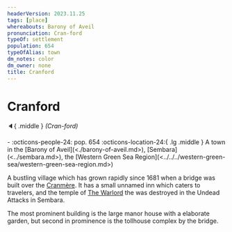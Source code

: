 ```yaml
---
headerVersion: 2023.11.25
tags: [place]
whereabouts: Barony of Aveil
pronunciation: Cran-ford
typeOf: settlement
population: 654
typeOfAlias: town
dm_notes: color
dm_owner: none
title: Cranford
---
```

# Cranford
:speaker:{ .middle } *(Cran-ford)*  
<div class="grid cards ext-narrow-margin ext-one-column" markdown>
-  
    :octicons-people-24: pop. 654  
    :octicons-location-24:{ .lg .middle } A town in the [Barony of Aveil](<./barony-of-aveil.md>), [Sembara](<../sembara.md>), the [Western Green Sea Region](<../../../western-green-sea/western-green-sea-region.md>)  
</div>


A bustling village which has grown rapidly since 1681 when a bridge was built over the [Cranmère](<../../rivers/wistel-enst-watershed/cranmere.md>). It has a small unnamed inn which caters to travelers, and the temple of [The Warlord](<../../../../cosmology/gods/incorporeal-gods/mos-numena-pantheon/the-warlord.md>) the was destroyed in the Undead Attacks in Sembara.

The most prominent building is the large manor house with a elaborate garden, but second in prominence is the tollhouse complex by the bridge.